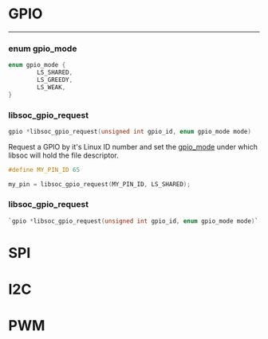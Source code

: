 # GPIO

---

### enum gpio_mode

```c
enum gpio_mode {
        LS_SHARED,
        LS_GREEDY,
        LS_WEAK,
}
```

### libsoc_gpio_request
```c
gpio *libsoc_gpio_request(unsigned int gpio_id, enum gpio_mode mode)
```

Request a GPIO by it's Linux ID number and set the [gpio_mode](#enum-gpio_mode)
under which libsoc will hold the file descriptor.

```c
#define MY_PIN_ID 65

my_pin = libsoc_gpio_request(MY_PIN_ID, LS_SHARED);
```

### libsoc_gpio_request
```c
`gpio *libsoc_gpio_request(unsigned int gpio_id, enum gpio_mode mode)`
```

# SPI
# I2C
# PWM
